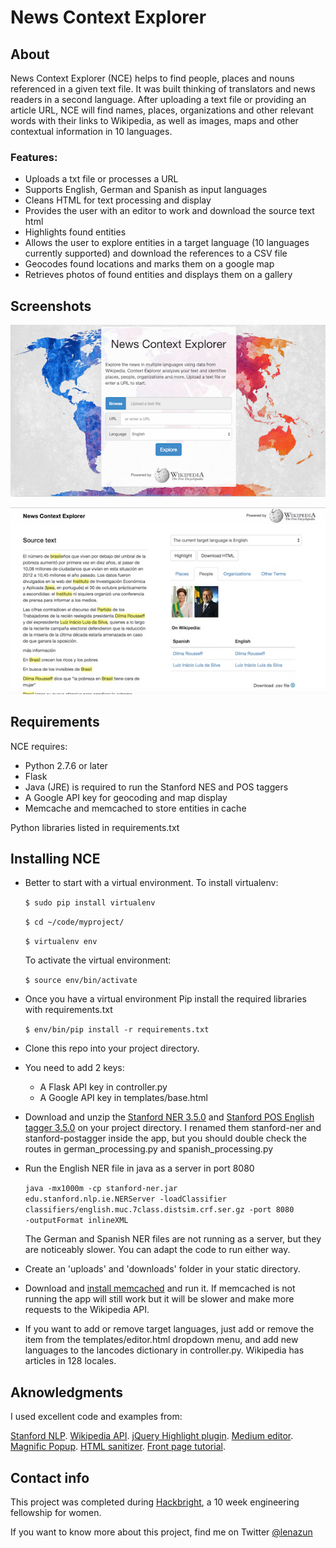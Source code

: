 News Context Explorer
====================


About
---------------------

News Context Explorer (NCE) helps to find people, places and nouns referenced in a given text file.  It was built thinking of translators and news readers in a second language. After uploading a text file or providing an article URL, NCE will find names, places, organizations and other relevant words with their links to Wikipedia, as well as images, maps and other contextual information in 10 languages.

### Features:

+ Uploads a txt file or processes a URL
+ Supports English, German and Spanish as input languages
+ Cleans HTML for text processing and display
+ Provides the user with an editor to work and download the source text html
+ Highlights found entities
+ Allows the user to explore entities in a target language (10 languages currently supported) and download the references to a CSV file
+ Geocodes found locations and marks them on a google map
+ Retrieves photos of found entities and displays them on a gallery

Screenshots
---------------------

![Front page](/static/img/cover_ss.jpg "Front page")

![Text processing](/static/img/inside_ss.jpg "Text processing")


Requirements
---------------------

NCE requires:

+ Python 2.7.6 or later
+ Flask
+ Java (JRE) is required to run the Stanford NES and POS taggers
+ A Google API key for geocoding and map display
+ Memcache and memcached to store entities in cache

Python libraries listed in requirements.txt


Installing NCE
---------------------

+ Better to start with a virtual environment.  To install virtualenv:

	<code>$ sudo pip install virtualenv</code>

	<code>$ cd ~/code/myproject/</code>
	
	<code>$ virtualenv env</code>

	To activate the virtual environment:

	<code>$ source env/bin/activate</code>


+ Once you have a virtual environment Pip install the required libraries with requirements.txt

	<code>$ env/bin/pip install -r requirements.txt</code>

+ Clone this repo into your project directory.

+ You need to add 2 keys:  
	- A Flask API key in controller.py
	- A Google API key in templates/base.html

+ Download and unzip the [Stanford NER 3.5.0](http://nlp.stanford.edu/software/CRF-NER.shtml#Download) and [Stanford POS English tagger 3.5.0](http://nlp.stanford.edu/software/tagger.shtml#Download) on your project directory. I renamed them stanford-ner and stanford-postagger inside the app, but you should double check the routes in german_processing.py and spanish_processing.py

+ Run the English NER file in java as a server in port 8080

	<code>java -mx1000m -cp stanford-ner.jar edu.stanford.nlp.ie.NERServer -loadClassifier classifiers/english.muc.7class.distsim.crf.ser.gz -port 8080 -outputFormat inlineXML</code>

	The German and Spanish NER files are not running as a server, but they are noticeably slower.  You can adapt the code to run either way.

+ Create an 'uploads' and 'downloads' folder in your static directory.

+ Download and [install memcached](http://memcached.org/downloads) and run it.  If memcached is not running the app will still work but it will be slower and make more requests to the Wikipedia API.

+ If you want to add or remove target languages, just add or remove the item from the templates/editor.html dropdown menu, and add new languages to the lancodes dictionary in controller.py.  Wikipedia has articles in 128 locales. 


Aknowledgments
---------------------

I used excellent code and examples from:

[Stanford NLP](http://nlp.stanford.edu).
[Wikipedia API](http://www.mediawiki.org/wiki/API:Main_page).
[jQuery Highlight plugin](http://bartaz.github.io/sandbox.js/jquery.highlight.html).
[Medium editor](https://github.com/daviferreira/medium-editor).
[Magnific Popup](http://dimsemenov.com/plugins/magnific-popup/).
[HTML sanitizer](http://chase-seibert.github.io/blog/2011/01/28/sanitize-html-with-beautiful-soup.html).
[Front page tutorial](http://www.williamghelfi.com/blog/2013/08/04/bootstrap-in-practice-a-landing-page/).


Contact info
---------------------

This project was completed during [Hackbright](http://www.hackbrightacademy.com/courses/fellowship), a 10 week engineering fellowship for women.

If you want to know more about this project, find me on Twitter [@lenazun](https://twitter.com/lenazun)
